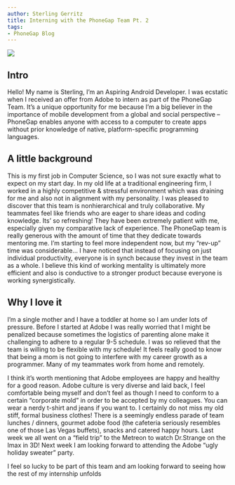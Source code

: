 ```yaml
---
author: Sterling Gerritz
title: Interning with the PhoneGap Team Pt. 2
tags:
- PhoneGap Blog
---
```


![](/blog/uploads/2016-11/sterling.jpg)

## Intro

Hello! My name is Sterling, I’m an Aspiring Android Developer. I was ecstatic when I received an offer from Adobe to intern as part of the PhoneGap Team. It’s a unique opportunity for me because I’m a big believer in the importance of mobile development from a global and social perspective – PhoneGap enables anyone with access to a computer to create apps without prior knowledge of native, platform-specific programming languages.

## A little background

This is my first job in Computer Science, so I was not sure exactly what to expect on my start day. In my old life at a traditional engineering firm, I worked in a highly competitive & stressful environment which was draining for me and also not in alignment with my personality. I was pleased to discover that this team is nonhierarchical and truly collaborative. My teammates feel like friends who are eager to share ideas and coding knowledge. Its’ so refreshing! They have been extremely patient with me, especially given my comparative lack of experience. The PhoneGap team is really generous with the amount of time that they dedicate towards mentoring me. I’m starting to feel more independent now, but my “rev-up” time was considerable… I have noticed that instead of focusing on just individual productivity, everyone is in synch because they invest in the team as a whole. I believe this kind of working mentality is ultimately more efficient and also is conductive to a stronger product because everyone is working synergistically.

## Why I love it

I’m a single mother and I have a toddler at home so I am under lots of pressure. Before I started at Adobe I was really worried that I might be penalized because sometimes the logistics of parenting alone make it challenging to adhere to a regular 9-5 schedule. I was so relieved that the team is willing to be flexible with my schedule! It feels really good to know that being a mom is not going to interfere with my career growth as a programmer. Many of my teammates work from home and remotely.  

I think it’s worth mentioning that Adobe employees are happy and healthy for a good reason. Adobe culture is very diverse and laid back, I feel comfortable being myself and don’t feel as though I need to conform to a certain “corporate mold” in order to be accepted by my colleagues. You can wear a nerdy t-shirt and jeans if you want to. I certainly do not miss my old stiff, formal business clothes! There is a seemingly endless parade of team lunches / dinners, gourmet adobe food (the cafeteria seriously resembles one of those Las Vegas buffets), snacks and catered happy hours. Last week we all went on a “field trip” to the Metreon to watch Dr.Strange on the Imax in 3D! Next week I am looking forward to attending the Adobe “ugly holiday sweater” party.

I feel so lucky to be part of this team and am looking forward to seeing how the rest of my internship unfolds
